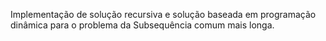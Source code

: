 Implementação de solução recursiva e solução baseada em programação dinâmica para o problema da Subsequência comum mais longa.
